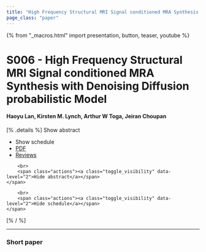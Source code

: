 ```yaml
---
title: "High Frequency Structural MRI Signal conditioned MRA Synthesis with Denoising Diffusion probabilistic Model"
page_class: "paper"
---
```


{% from "_macros.html" import presentation, button, teaser, youtube %}

# S006 - High Frequency Structural MRI Signal conditioned MRA Synthesis with Denoising Diffusion probabilistic Model

#### Haoyu Lan, Kirsten M. Lynch, Arthur W Toga, Jeiran Choupan

[% .details %]
<a class="toggle_visibility" data-selector=".abstract" data-level="3">Show abstract</a>
- <a class="toggle_visibility" data-selector=".schedule" data-level="3">Show schedule</a>
- <a href="https://openreview.net/pdf?id=">PDF</a>
- <a href="https://openreview.net/forum?id=">Reviews</a>

<p>
    <span class="abstract">
        
        <br>
        <span class="actions"><a class="toggle_visibility" data-level="2">Hide abstract</a></span>
    </span>
</p>

<p>
    <span class="schedule">
        
        <br>
        <span class="actions"><a class="toggle_visibility" data-level="2">Hide schedule</a></span>
    </span>
</p>
[% / %]

---


### Short paper
